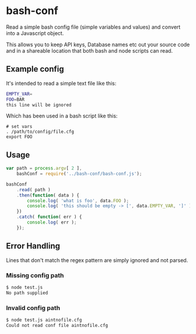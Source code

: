 # bash-conf

Read a simple bash config file (simple variables and values) and convert into a Javascript object.

This allows you to keep API keys, Database names etc out your source code and in a shareable location that both bash and node scripts can read.

## Example config

It's intended to read a simple text file like this:

```bash
EMPTY_VAR=
FOO=BAR
this line will be ignored
```

Which has been used in a bash script like this:

```
# set vars
. /path/to/config/file.cfg
export FOO
```

## Usage

```javascript
var path = process.argv[ 2 ],
	bashConf = require('../bash-conf/bash-conf.js');

bashConf
	.read( path )
	.then(function( data ) {
		console.log( 'what is foo', data.FOO );
		console.log( 'this should be empty -> [', data.EMPTY_VAR, ']' );
	})
	.catch( function( err ) {
		console.log( err );
	});
```

## Error Handling

Lines that don't match the regex pattern are simply ignored and not parsed.

### Missing config path

```bash
$ node test.js
No path supplied
```

### Invalid config path

```bash
$ node test.js aintnofile.cfg
Could not read conf file aintnofile.cfg
```
